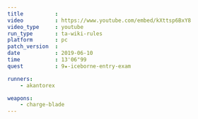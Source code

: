 ```yaml
---
title          :
video          : https://www.youtube.com/embed/kXttsp6BxY8
video_type     : youtube
run_type       : ta-wiki-rules
platform       : pc
patch_version  :
date           : 2019-06-10
time           : 13'06"99
quest          : 9★-iceborne-entry-exam

runners:
    - akantorex

weapons:
    - charge-blade
---
```

